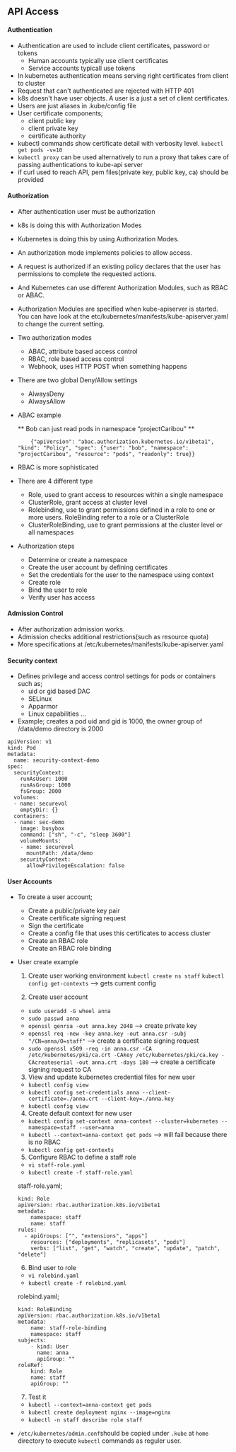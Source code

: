 ## API Access

#### Authentication

* Authentication are used to include client certificates, password or tokens
    * Human accounts typically use client certificates
    * Service accounts typicall use tokens
* In kubernetes authentication means serving right certificates from client to cluster
* Request that can't authenticated are rejected with HTTP 401
* k8s doesn't have user objects. A user is a just a set of client certificates.
* Users are just aliases in .kube/config file
* User certificate components;
    * client public key
    * client private key
    * certificate authority
* kubectl commands show certificate detail with verbosity level.
    `kubectl get pods -v=10`
* `kubectl proxy` can be used alternatively to run a proxy that takes care of passing authentications to kube-api server
* if curl used to reach API, pem files(private key, public key, ca) should be provided

#### Authorization

* After authentication user must be authorization
* k8s is doing this with Authorization Modes
* Kubernetes is doing this by using Authorization Modes. 
* An authorization mode implements policies to allow access. 
* A request is authorized if an existing policy declares that the user has permissions to complete the requested actions. 
* And Kubernetes can use different Authorization Modules, such as RBAC or ABAC. 
* Authorization Modules are specified when kube-apiserver is started. You can have look at the etc/kubernetes/manifests/kube-apiserver.yaml to change the current setting. 
* Two authorization modes
    * ABAC, attribute based access control
    * RBAC, role based access control
    * Webhook, uses HTTP POST when something happens
* There are two global Deny/Allow settings
    * AlwaysDeny
    * AlwaysAllow
* ABAC example

    ** Bob can just read pods in namespace “projectCaribou” **
    ```
        {"apiVersion": "abac.authorization.kubernetes.io/v1beta1", "kind": "Policy", "spec": {"user": "bob", "namespace": "projectCaribou", "resource": "pods", "readonly": true}}
    ```
* RBAC is more sophisticated
* There are 4 different type
    * Role, used to grant access to resources within a single namespace
    * ClusterRole, grant access at cluster level
    * Rolebinding, use to grant permissions defined in a role to one or more users. RoleBinding refer to a role or a ClusterRole
    * ClusterRoleBinding, use to grant permissions at the cluster level or all namespaces
* Authorization steps
    * Determine or create a namespace
    * Create the user account by defining certificates
    * Set the credentials for the user to the namespace using context
    * Create role
    * Bind the user to role
    * Verify user has access

#### Admission Control

* After authorization admission works.
* Admission checks additional restrictions(such as resource quota)
* More specifications at /etc/kubernetes/manifests/kube-apiserver.yaml

#### Security context

* Defines privilege and access control settings for pods or containers such as;
    * uid or gid based DAC
    * SELinux
    * Apparmor
    * Linux capabilities
    ...
* Example; creates a pod uid and gid is 1000, the owner group of /data/demo directory is 2000

```
apiVersion: v1
kind: Pod
metadata:
  name: security-context-demo
spec:
  securityContext:
    runAsUser: 1000
    runAsGroup: 1000
    fsGroup: 2000
  volumes:
  - name: securevol
    emptyDir: {}
  containers:
  - name: sec-demo
    image: busybox
    command: ["sh", "-c", "sleep 3600"]
    volumeMounts:
    - name: securevol
      mountPath: /data/demo
    securityContext:
      allowPrivilegeEscalation: false
```

#### User Accounts

* To create a user account;
    * Create a public/private key pair
    * Create certificate signing request
    * Sign the certificate
    * Create a config file that uses this certificates to access cluster
    * Create an RBAC role
    * Create an RBAC role binding

* User create example
    1. Create user working environment 
       `kubectl create ns staff` 
       `kubectl config get-contexts` --> gets current config
   
    2. Create user account
     * `sudo useradd -G wheel anna`
     * `sudo passwd anna`
     * `openssl genrsa -out anna.key 2048` --> create private key
     * `openssl req -new -key anna.key -out anna.csr -subj "/CN=anna/O=staff"` --> create a certificate signing request
     * `sudo openssl x509 -req -in anna.csr -CA /etc/kubernetes/pki/ca.crt -CAkey /etc/kubernetes/pki/ca.key -CAcreateserial -out anna.crt -days 180` --> create a certificate signing request to CA
   
    3. View and update kubernetes credential files for new user
     * `kubectl config view`
     * `kubectl config set-credentials anna --client-certificate=./anna.crt --client-key=./anna.key`
     * `kubectl config view`
   
    4. Create default context for new user
     * `kubectl config set-context anna-context --cluster=kubernetes --namespace=staff --user=anna`
     * `kubectl --context=anna-context get pods` --> will fail because there is no RBAC
     * `kubectl config get-contexts`
   
    5. Configure RBAC to define a staff role
     * `vi staff-role.yaml`
     * `kubectl create -f staff-role.yaml`
    
    staff-role.yaml;

    ```
    kind: Role
    apiVersion: rbac.authorization.k8s.io/v1beta1
    metadata:
        namespace: staff
        name: staff
    rules:
      - apiGroups: ["", "extensions", "apps"]
        resources: ["deployments", "replicasets", "pods"]
        verbs: ["list", "get", "watch", "create", "update", "patch", "delete"] 
    ```

    6. Bind user to role
     * `vi rolebind.yaml`
     * `kubectl create -f rolebind.yaml`

    rolebind.yaml;

    ```
    kind: RoleBinding
    apiVersion: rbac.authorization.k8s.io/v1beta1
    metadata:
        name: staff-role-binding
        namespace: staff
    subjects:
        - kind: User
          name: anna
          apiGroup: ""
    roleRef:
        kind: Role
        name: staff
        apiGroup: ""
    ```
   
    7. Test it
     * `kubectl --context=anna-context get pods`
     * `kubectl create deployment nginx --image=nginx`
     * `kubectl -n staff describe role staff`

* `/etc/kubernetes/admin.conf`should be copied under `.kube` at `home` directory to execute `kubectl` commands as reguler user.